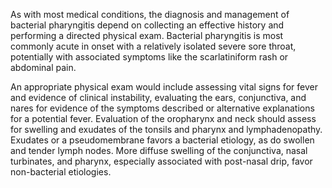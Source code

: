 As with most medical conditions, the diagnosis and management of bacterial pharyngitis depend on collecting an effective history and performing a directed physical exam. Bacterial pharyngitis is most commonly acute in onset with a relatively isolated severe sore throat, potentially with associated symptoms like the scarlatiniform rash or abdominal pain.

An appropriate physical exam would include assessing vital signs for fever and evidence of clinical instability, evaluating the ears, conjunctiva, and nares for evidence of the symptoms described or alternative explanations for a potential fever. Evaluation of the oropharynx and neck should assess for swelling and exudates of the tonsils and pharynx and lymphadenopathy. Exudates or a pseudomembrane favors a bacterial etiology, as do swollen and tender lymph nodes. More diffuse swelling of the conjunctiva, nasal turbinates, and pharynx, especially associated with post-nasal drip, favor non-bacterial etiologies.